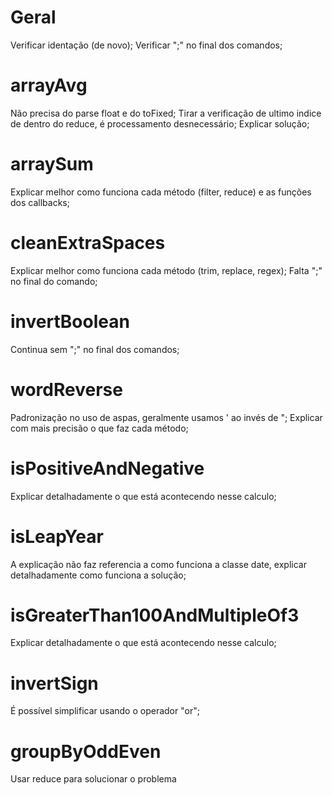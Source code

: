 # Geral
Verificar identação (de novo);
Verificar ";" no final dos comandos;

# arrayAvg
Não precisa do parse float e do toFixed;
Tirar a verificação de ultimo indice de dentro do reduce,
é processamento desnecessário;
Explicar solução;

# arraySum
Explicar melhor como funciona cada método (filter, reduce) e as funções dos callbacks;

# cleanExtraSpaces
Explicar melhor como funciona cada método (trim, replace, regex);
Falta ";" no final do comando;

# invertBoolean
Continua sem ";" no final dos comandos;

# wordReverse
Padronização no uso de aspas, geralmente usamos ' ao invés de ";
Explicar com mais precisão o que faz cada método;

# isPositiveAndNegative
Explicar detalhadamente o que está acontecendo nesse calculo;

# isLeapYear
A explicação não faz referencia a como funciona a classe date, explicar detalhadamente como funciona a solução;

# isGreaterThan100AndMultipleOf3
Explicar detalhadamente o que está acontecendo nesse calculo;

# invertSign
É possível simplificar usando o operador "or";

# groupByOddEven
Usar reduce para solucionar o problema